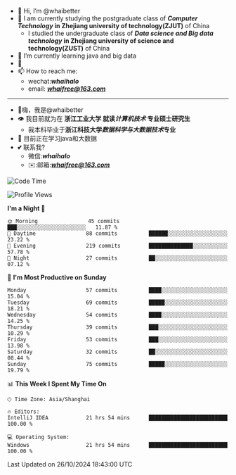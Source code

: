 - 👋 Hi, I’m @whaibetter
- 👀 I am currently studying the postgraduate class of ***Computer Technology* in Zhejiang university of technology(ZJUT)** of China
  -  I studied the undergraduate class of ***Data science and Big data technology* in Zhejiang university of science and technology(ZUST)** of China
- 🌱 I’m currently learning java and big data
- 💞️ 
- 📫 How to reach me: 
  - wechat:***whaihalo***
  - email: ***whaifree@163.com***
 ------------------------
- 👋嗨，我是@whaibetter
- 👁 我目前就为在 **浙江工业大学 就读*计算机技术* 专业硕士研究生**
  - 我本科毕业于**浙江科技大学*数据科学与大数据技术*专业**
- 🌴 目前正在学习java和大数据
- 💕 联系我?
  - 微信:***whaihalo***
  - ✉️:邮箱:***whaifree@163.com***

<!--START_SECTION:waka-->
![Code Time](http://img.shields.io/badge/Code%20Time-564%20hrs%2012%20mins-blue)

![Profile Views](http://img.shields.io/badge/Profile%20Views-0-blue)

**I'm a Night 🦉** 

```text
🌞 Morning                45 commits          ███░░░░░░░░░░░░░░░░░░░░░░   11.87 % 
🌆 Daytime                88 commits          ██████░░░░░░░░░░░░░░░░░░░   23.22 % 
🌃 Evening                219 commits         ██████████████░░░░░░░░░░░   57.78 % 
🌙 Night                  27 commits          ██░░░░░░░░░░░░░░░░░░░░░░░   07.12 % 
```
📅 **I'm Most Productive on Sunday** 

```text
Monday                   57 commits          ████░░░░░░░░░░░░░░░░░░░░░   15.04 % 
Tuesday                  69 commits          █████░░░░░░░░░░░░░░░░░░░░   18.21 % 
Wednesday                54 commits          ████░░░░░░░░░░░░░░░░░░░░░   14.25 % 
Thursday                 39 commits          ███░░░░░░░░░░░░░░░░░░░░░░   10.29 % 
Friday                   53 commits          ███░░░░░░░░░░░░░░░░░░░░░░   13.98 % 
Saturday                 32 commits          ██░░░░░░░░░░░░░░░░░░░░░░░   08.44 % 
Sunday                   75 commits          █████░░░░░░░░░░░░░░░░░░░░   19.79 % 
```


📊 **This Week I Spent My Time On** 

```text
🕑︎ Time Zone: Asia/Shanghai

🔥 Editors: 
IntelliJ IDEA            21 hrs 54 mins      █████████████████████████   100.00 % 

💻 Operating System: 
Windows                  21 hrs 54 mins      █████████████████████████   100.00 % 
```


 Last Updated on 26/10/2024 18:43:00 UTC
<!--END_SECTION:waka-->
